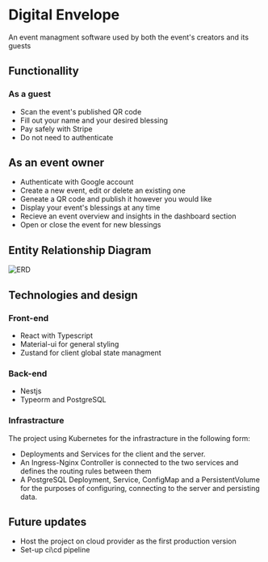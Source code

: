 
# Digital Envelope
 An event managment software used by both the event's creators and its guests
## Functionallity
### As a guest
- Scan the event's published QR code
- Fill out your name and your desired blessing
- Pay safely with Stripe
- Do not need to authenticate

## As an event owner
- Authenticate with Google account
- Create a new event, edit or delete an existing one
- Geneate a QR code and publish it however you would like
- Display your event's blessings at any time
- Recieve an event overview and insights in the dashboard section
- Open or close the event for new blessings

## Entity Relationship Diagram
 ![ERD](https://drive.google.com/uc?id=1yYCPGv8nJ7Qiih6OqWGMtAviBjvto40P)

## Technologies and design
### Front-end
 - React with Typescript
 - Material-ui for general styling
 - Zustand for client global state managment
### Back-end
- Nestjs 
- Typeorm and PostgreSQL

### Infrastracture
The project using Kubernetes for the infrastracture in the following form:
 - Deployments and Services for the client and the server.
 - An Ingress-Nginx Controller is connected to the two services and defines the routing rules between them
 - A PostgreSQL Deployment, Service, ConfigMap and a PersistentVolume for the purposes of configuring, connecting to the server and persisting data. 

## Future updates
   - Host the project on cloud provider as the first production version
   - Set-up ci\cd pipeline
